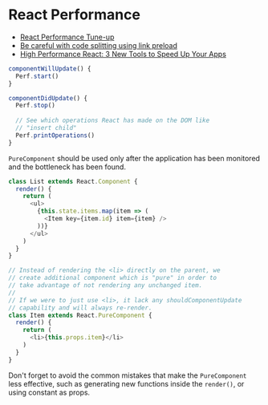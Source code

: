 # React Performance

* [React Performance Tune-up](http://engineering.invisionapp.com/post/react-performance-tune-up/)
* [Be careful with code splitting using link preload](https://medium.com/reloading/a-link-rel-preload-analysis-from-the-chrome-data-saver-team-5edf54b08715#.ssqki3op6)
* [High Performance React: 3 New Tools to Speed Up Your Apps](https://medium.freecodecamp.org/make-react-fast-again-tools-and-techniques-for-speeding-up-your-react-app-7ad39d3c1b82)

```js
componentWillUpdate() {
  Perf.start()
}

componentDidUpdate() {
  Perf.stop()
  
  // See which operations React has made on the DOM like
  // "insert child"
  Perf.printOperations()
}
```

`PureComponent` should be used only after the application has been monitored and the bottleneck has been found.

```js
class List extends React.Component {
  render() {
    return (
      <ul>
        {this.state.items.map(item => (
          <Item key={item.id} item={item} />
        ))}
      </ul>
    )
  }
}

// Instead of rendering the <li> directly on the parent, we
// create additional component which is "pure" in order to
// take advantage of not rendering any unchanged item.
//
// If we were to just use <li>, it lack any shouldComponentUpdate
// capability and will always re-render.
class Item extends React.PureComponent {
  render() {
    return (
      <li>{this.props.item}</li>
    )
  }
}
```

Don't forget to avoid the common mistakes that make the `PureComponent` less effective, such as generating new functions inside the `render()`, or using constant as props.